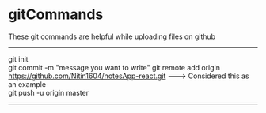 # gitCommands                                                                                                                                                                       
These git commands are helpful while uploading files on github                                                                        
___________________________________________________________________________________________________________ 
git init  
git commit -m "message you want to write" 
git remote add origin https://github.com/Nitin1604/notesApp-react.git ---> Considered this as an example  
git push -u origin master   
____________________________________________________________________________________________________________
